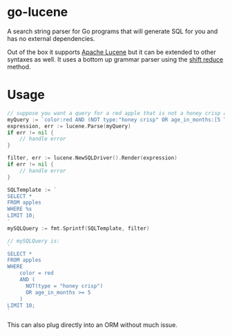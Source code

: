 # go-lucene

A search string parser for Go programs that will generate SQL for you and has no external dependencies.

Out of the box it supports [Apache Lucene](https://lucene.apache.org/core/9_4_2/queryparser/org/apache/lucene/queryparser/classic/package-summary.html#package.description) but it can be extended to other syntaxes as well. It uses a bottom up grammar parser using the [shift reduce](https://en.wikipedia.org/wiki/Shift-reduce_parser) method.

# Usage

```go
// suppose you want a query for a red apple that is not a honey crisp and is younger than 5 months old
myQuery := `color:red AND (NOT type:"honey crisp" OR age_in_months:[5 TO *])`
expression, err := lucene.Parse(myQuery)
if err != nil {
    // handle error
}

filter, err := lucene.NewSQLDriver().Render(expression)
if err != nil {
    // handle error
}

SQLTemplate := `
SELECT *
FROM apples
WHERE %s
LIMIT 10;
`
mySQLQuery := fmt.Sprintf(SQLTemplate, filter)

// mySQLQuery is:
`
SELECT *
FROM apples
WHERE
    color = red
    AND (
      NOT(type = "honey crisp")
      OR age_in_months >= 5
    )
LIMIT 10;
`
```

This can also plug directly into an ORM without much issue.
